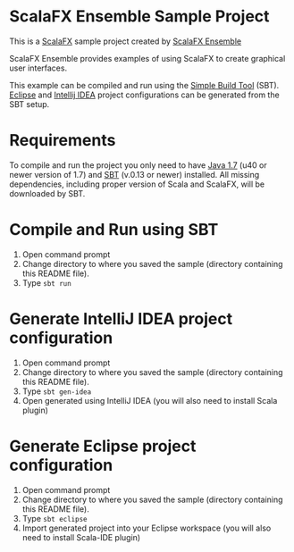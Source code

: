 ScalaFX Ensemble Sample Project
===============================

This is a [ScalaFX](http://scalafx.org) sample project created by
[ScalaFX Ensemble](http://jugchennai.github.com/scalafx-ensemble/)

ScalaFX Ensemble provides examples of using ScalaFX to create graphical user interfaces.

This example can be compiled and run using the [Simple Build Tool](http://www.scala-sbt.org/) (SBT).
[Eclipse](http://www.eclipse.org) and [Intellij IDEA](http://www.jetbrains.com/idea/)
project configurations can be generated from the SBT setup.

Requirements
============

To compile and run the project you only need to have
[Java 1.7](http://www.oracle.com/technetwork/java/javase/downloads/index.html)
(u40 or newer version of 1.7) and [SBT](http://www.scala-sbt.org/) (v.0.13 or newer) installed.
All missing dependencies, including proper version of Scala and ScalaFX, will be downloaded by SBT.

Compile and Run using SBT
=========================

1. Open command prompt
2. Change directory to where you saved the sample (directory containing this README file).
3. Type `sbt run`

Generate IntelliJ IDEA project configuration
============================================

1. Open command prompt
2. Change directory to where you saved the sample (directory containing this README file).
3. Type `sbt gen-idea`
4. Open generated using IntelliJ IDEA (you will also need to install Scala plugin)

Generate Eclipse project configuration
======================================

1. Open command prompt
2. Change directory to where you saved the sample (directory containing this README file).
3. Type `sbt eclipse`
4. Import generated project into your Eclipse workspace (you will also need to install Scala-IDE plugin)


